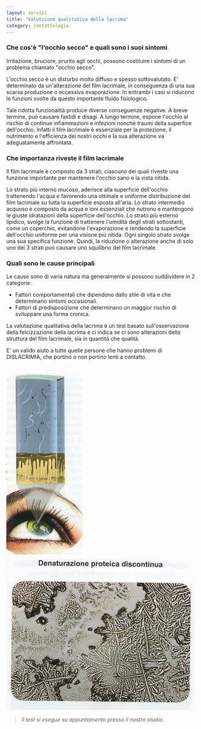 ```yaml
---
layout: servizi
title: "Valutzione qualitativa della lacrima"
category: contattologia
---
```


### Che cos'è "l'occhio secco" e quali sono i suoi sintomi

Irritazione, bruciore, prurito agli occhi, possono costituire i sintomi di un problema chiamato "occhio secco".

L'occhio secco è un disturbo molto diffuso e spesso sottovalutato. E' determinato da un'alterazione del film lacrimale, in conseguenza di una sua scarsa produzione o eccessiva evaporazione. In entrambi i casi si riducono le funzioni svolte da questo importante fluido fisiologico.

Tale ridotta funzionalità produce diverse conseguenze negative. A breve termine, può causare fastidi e disagi. A lungo termine, espone l'occhio al rischio di continue infiammazioni e infezioni nonchè traumi della superfice dell'occhio. Infatti il film lacrimale è essenziale per la protezione, il nutrimento e l'efficienza dei nostri occhi e la sua alterazione va adeguatamente affrontata.

### Che importanza riveste il film lacrimale

Il film lacrimale è composto da 3 strati, ciascuno dei quali riveste una funzione importante per mantenere l'occhio sano e la vista nitida.

Lo strato più interno mucoso, aderisce alla superficie dell'occhio trattenendo l'acqua e favorendo una ottimale e uniforme distribuzione del film lacrimale su tutta la superficie esposta all'aria.
Lo strato intermedio acquoso è composto da acqua e ioni essenziali che nutrono e mantengono le giuste idratazioni della superficie dell'occhio.
Lo strato più esterno lipidico, svolge la funzione di trattenere l'umidità degli strati sottostanti, come un coperchio, evitandone l'evaporazione e rendendo la superficie dell'occhio uniforme per una visione più nitida.
Ogni singolo strato svolge una sua specifica funzione. Quindi, la riduzione o alterazione anche di solo uno dei 3 strati può causare uno squilibrio del film lacrimale.

### Quali sono le cause principali

Le cause sono di varia natura ma generalmente si possono suddividere in 2 categorie:

- Fattori comportamentali che dipendono dallo stile di vita  e che determinano sintomi occasionali.
- Fattori di predisposizione che determinano un maggior rischio di sviluppare una forma cronica.

La valutazione qualitativa della lacrima è un test basato sull'osservazione della felcizzazione della lacrima e ci indica se ci sono alterazioni della struttura del film lacrimale, sia in quantità che qualità.

E' un valido aiuto a tutte quelle persone che hanno problemi di DISLACRIMIA, che portino o non portino lenti a contatto.

![Denaturazione proteica discontinua](/assets/img/material/denaturazione-proteica-discontinua-01.jpg)
![Denaturazione proteica discontinua](/assets/img/material/denaturazione-proteica-discontinua-02.jpg)

> _Il test si esegue su appuntamento presso il nostro studio._